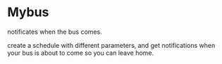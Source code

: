 # Mybus
notificates when the bus comes.


create a schedule with different parameters, and get notifications when your bus is about to come so you can leave home.
